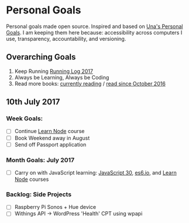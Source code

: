 Personal Goals
==============

Personal goals made open source. Inspired and based on [Una's Personal Goals](https://github.com/una/personal-goals). I am keeping them here because: accessibility across computers I use, transparency, accountability, and versioning.

## Overarching Goals
1. Keep Running [Running Log 2017](/running/2017-weekly.md)
2. Always be Learning, Always be Coding
3. Read more books: [currently reading](/books/books-in-progress.md) / [read since October 2016](/books/books-read.md)

## 10th July 2017

### Week Goals:
- [ ] Continue [Learn Node](https://learnnode.com) course
- [ ] Book Weekend away in August
- [ ] Send off Passport application

### Month Goals: July 2017
- [ ] Carry on with JavaScript learning: [JavaScript 30](https://javascript30.com/), [es6.io](https://es6.io), and [Learn Node](https://learnnode.com) courses

### Backlog: Side Projects
- [ ] Raspberry Pi Sonos + Hue device
- [ ] Withings API -> WordPress 'Health' CPT using wpapi
